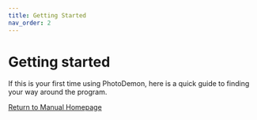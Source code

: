 ```yaml
---
title: Getting Started
nav_order: 2
---
```


# Getting started
If this is your first time using PhotoDemon, here is a quick guide to finding your way around the program.

[Return to Manual Homepage](../)
